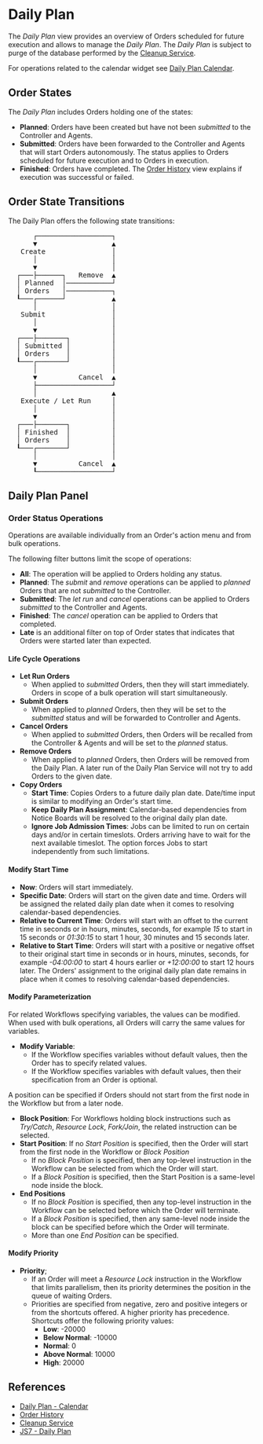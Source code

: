 # Daily Plan

The *Daily Plan* view provides an overview of Orders scheduled for future execution and allows to manage the *Daily Plan*. The *Daily Plan* is subject to purge of the database performed by the [Cleanup Service](/service-cleanup).

For operations related to the calendar widget see [Daily Plan Calendar](/daily-plan-calendar).

## Order States

The *Daily Plan* includes Orders holding one of the states:

- **Planned**: Orders have been created but have not been *submitted* to the Controller and Agents.
- **Submitted**: Orders have been forwarded to the Controller and Agents that will start Orders autonomously. The status applies to Orders scheduled for future execution and to Orders in execution.
- **Finished**: Orders have completed. The [Order History](/history-orders) view explains if execution was successful or failed.

## Order State Transitions

The Daily Plan offers the following state transitions:

<pre>
      ┌──────────────────┐
      ▼                  ▲
   Create                │
      │                  │
      ▼                  │
  ┌───├──────┐   Remove  ▲
  │ Planned  │───────────┘
  │ Orders   │───────────┐
  ┖───┌──────┘           ▲
      │                  │
   Submit                │
      │                  │
      ▼                  │
  ┌───├───────┐          │
  │ Submitted │          │
  │ Orders    │          │
  ┖───┌───────┘          │
      │                  │
      ▼          Cancel  ▲
      ├──────────────────┘
      │                  ▲
   Execute / Let Run     │
      │                  │
      ▼                  │
  ┌───├───────┐          │
  │ Finished  │          │
  │ Orders    │          │
  ┖───┌───────┘          │
      │                  │
      ▼          Cancel  ▲
      ┖──────────────────┘
</pre>

## Daily Plan Panel

### Order Status Operations

Operations are available individually from an Order's action menu and from bulk operations.

The following filter buttons limit the scope of operations: 

- **All**: The operation will be applied to Orders holding any status.
- **Planned**: The *submit* and *remove* operations can be applied to *planned* Orders that are not *submitted* to the Controller.
- **Submitted**: The *let run* and *cancel* operations can be applied to Orders *submitted* to the Controller and Agents.
- **Finished**: The *cancel* operation can be applied to Orders that completed.
- **Late** is an additional filter on top of Order states that indicates that Orders were started later than expected.

#### Life Cycle Operations

- **Let Run Orders**
  - When applied to *submitted* Orders, then they will start immediately. Orders in scope of a bulk operation will start simultaneously.
- **Submit Orders**
  - When applied to *planned* Orders, then they will be set to the *submitted* status and will be forwarded to Controller and Agents.
- **Cancel Orders**
  - When applied to *submitted* Orders, then Orders will be recalled from the Controller & Agents and will be set to the *planned* status.
- **Remove Orders**
  - When applied to *planned* Orders, then Orders will be removed from the Daily Plan. A later run of the Daily Plan Service will not try to add Orders to the given date.
- **Copy Orders**
  - **Start Time**: Copies Orders to a future daily plan date. Date/time input is similar to modifying an Order's start time.
  - **Keep Daily Plan Assignment**: Calendar-based dependencies from Notice Boards will be resolved to the original daily plan date.
  - **Ignore Job Admission Times**: Jobs can be limited to run on certain days and/or in certain timeslots. Orders arriving have to wait for the next available timeslot. The option forces Jobs to start independently from such limitations.

#### Modify Start Time

- **Now**: Orders will start immediately.
- **Specific Date**: Orders will start on the given date and time. Orders will be assigned the related daily plan date when it comes to resolving calendar-based dependencies.
- **Relative to Current Time**: Orders will start with an offset to the current time in seconds or in hours, minutes, seconds, for example *15* to start in 15 seconds or *01:30:15* to start 1 hour, 30 minutes and 15 seconds later.
- **Relative to Start Time**: Orders will start with a positive or negative offset to their original start time in seconds or in hours, 
minutes, seconds, for example *-04:00:00* to start 4 hours earlier or *+12:00:00* to start 12 hours later. The Orders' assignment to the original daily plan date remains in place when it comes to resolving calendar-based dependencies.

#### Modify Parameterization

For related Workflows specifying variables, the values can be modified. When used with bulk operations, all Orders will carry the same values for variables.

- **Modify Variable**: 
  - If the Workflow specifies variables without default values, then the Order has to specify related values.
  - If the Workflow specifies variables with default values, then their specification from an Order is optional.

A position can be specified if Orders should not start from the first node in the Workflow but from a later node.

- **Block Position**: For Workflows holding block instructions such as *Try/Catch*, *Resource Lock*, *Fork/Join*, the related instruction can be selected.
- **Start Position**: If no *Start Position* is specified, then the Order will start from the first node in the Workflow or *Block Position*
  - If no *Block Position* is specified, then any top-level instruction in the Workflow can be selected from which the Order will start.
  - If a *Block Position* is specified, then the Start Position is a same-level node inside the block.
- **End Positions**
  - If no *Block Position* is specified, then any top-level instruction in the Workflow can be selected before which the Order will terminate.
  - If a *Block Position* is specified, then any same-level node inside the block can be specified before which the Order will terminate.
  - More than one *End Position* can be specified.

#### Modify Priority

- **Priority**; 
  - If an Order will meet a *Resource Lock* instruction in the Workflow that limits parallelism, then its priority determines the position in the queue of waiting Orders.
  - Priorities are specified from negative, zero and positive integers or from the shortcuts offered. A higher priority has precedence. Shortcuts offer the following priority values:
    - **Low**: -20000
    - **Below Normal**: -10000
    - **Normal**: 0
    - **Above Normal**: 10000
    - **High**: 20000

## References

- [Daily Plan - Calendar](/daily-plan-calendar)
- [Order History](/history-orders)
- [Cleanup Service](/service-cleanup)
- [JS7 - Daily Plan](https://kb.sos-berlin.com/display/JS7/JS7+-+Daily+Plan)
